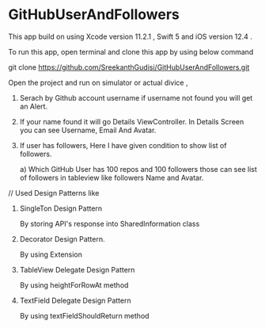 # GitHubUserAndFollowers

This app build on using Xcode version 11.2.1 , Swift 5 and iOS version 12.4 .


To run this app, open terminal and clone this app by using below command

git clone https://github.com/SreekanthGudisi/GitHubUserAndFollowers.git



Open the project and run on simulator or actual divice ,

1. Serach by Github account username if username not found you will get an Alert.

2. If your name found it will go Details ViewController.  In Details Screen you can see Username, Email And Avatar. 

3. If user has followers, Here I have given condition to show list of followers.

     a) Which GitHub User has 100 repos and 100 followers those can see list of followers in tableview like followers Name and Avatar.

// Used Design Patterns like
1. SingleTon Design Pattern

     By storing API's response into SharedInformation class
     
1. Decorator Design Pattern.
     
     By using Extension 
     
2. TableView Delegate Design Pattern

     By using heightForRowAt method
     
3. TextField Delegate Design Pattern
    
     By using textFieldShouldReturn method
          
